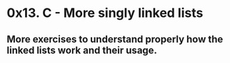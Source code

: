 # 0x13. C - More singly linked lists #
## More exercises to understand properly how the linked lists work and their usage.